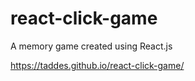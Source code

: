 # react-click-game
A memory game created using React.js

https://taddes.github.io/react-click-game/
